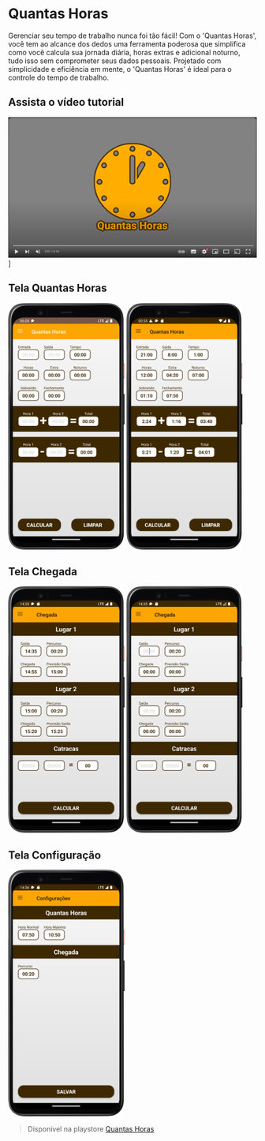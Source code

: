 # Quantas Horas

Gerenciar seu tempo de trabalho nunca foi tão fácil! Com o 'Quantas Horas', você tem ao alcance dos dedos uma ferramenta poderosa que simplifica como você calcula sua jornada diária, horas extras e adicional noturno, tudo isso sem comprometer seus dados pessoais.
Projetado com simplicidade e eficiência em mente, o 'Quantas Horas' é ideal para o controle do tempo de trabalho.

## Assista o vídeo tutorial
[![youtube](https://raw.githubusercontent.com/elderbr/assets/main/quantashoras/youtube.png)](https://youtu.be/gu37Xr_FAGo?si=3kgjOiZPYq50V5pF)]

<div>
<h2>Tela Quantas Horas</h2>
<img src="https://github.com/elderbr/assets/blob/main/quantashoras/cel_quantasHoras_01.png?raw=true" alt="Texto alternativo" height="500px"/>  
<img src="https://github.com/elderbr/assets/blob/main/quantashoras/cel_quantasHoras_02.png?raw=true" alt="Texto alternativo" height="500px"/> 

<h2>Tela Chegada</h2>
<img src="https://github.com/elderbr/assets/blob/main/quantashoras/cel_chegada_02.png?raw=true" alt="Texto alternativo" height="500px"/>  
<img src="https://github.com/elderbr/assets/blob/main/quantashoras/cel_chegada_01.png?raw=true" alt="Texto alternativo" height="500px"/>

<h2>Tela Configuração</h2>
<img src="https://github.com/elderbr/assets/blob/main/quantashoras/cel_config_01.png?raw=true" alt="Texto alternativo" height="500px" margin-left="20px" />
</div>


> Disponivel na playstore [Quantas Horas](https://play.google.com/store/apps/details?id=br.com.android.elderbr.quantashoras)